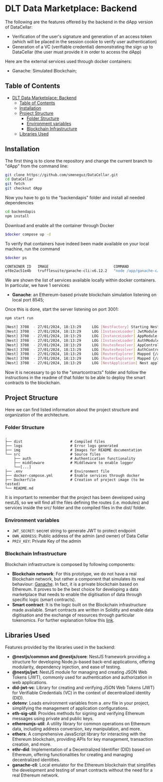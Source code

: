 # DLT Data Marketplace: Backend

The following are the features offered by the backend in the dApp version of DataCellar:

- Verification of the user's signature and generation of an access token (which will be placed in the session cookie to verify user authentication)
- Generation of a VC (verifiable credential) demonstrating the sign up to DataCellar ​(the user must provide it in order to access the dApp)

Here are the external services used through docker containers:

- Ganache: Simulated Blockchain;


## Table of Contents

- [DLT Data Marketplace: Backend](#dlt-data-marketplace-backend)
  - [Table of Contents](#table-of-contents)
  - [Installation](#installation)
  - [Project Structure](#project-structure)
    - [Folder Structure](#folder-structure)
    - [Environment variables](#environment-variables)
    - [Blockchain Infrastructure](#blockchain-infrastructure)
  - [Libraries Used](#libraries-used)


## Installation

The first thing is to clone the repository and change the current branch to "dApp" from the command line:

```bash
git clone https://github.com/smeneguz/DataCellar.git
cd DataCellar
git fetch
git checkout dApp
```

Now you have to go to the "backendapis" folder and install all needed dependencies

```bash
cd backendapis
npm install
```

Download and enable all the container through Docker

```bash
$docker compose up -d
```
To verify that containers have indeed been made available on your local machine, run the command

```bash
$docker ps

CONTAINER ID   IMAGE                              COMMAND                  CREATED         STATUS         PORTS                    NAMES
ef8e2ac51e4b   trufflesuite/ganache-cli:v6.12.2   "node /app/ganache-c…"   5 seconds ago   Up 3 seconds   0.0.0.0:8545->8545/tcp   blockchain-DataCellar
```
We are shown the list of services available locally within docker containers. In particular, we have 1 services:

- **Ganache**: an Ethereum-based private blockchain simulation listening on local port 8545;

Once this is done, start the server listening on port 3001:

```bash
npm start run

[Nest] 3708  - 27/01/2024, 18:13:29     LOG [NestFactory] Starting Nest application...
[Nest] 3708  - 27/01/2024, 18:13:29     LOG [InstanceLoader] JwtModule dependencies initialized +16ms
[Nest] 3708  - 27/01/2024, 18:13:29     LOG [InstanceLoader] AppModule dependencies initialized +1ms
[Nest] 3708  - 27/01/2024, 18:13:29     LOG [InstanceLoader] AuthModule dependencies initialized +1ms
[Nest] 3708  - 27/01/2024, 18:13:29     LOG [RoutesResolver] AppController {/}: +70ms
[Nest] 3708  - 27/01/2024, 18:13:29     LOG [RoutesResolver] AuthController {/auth}: +1ms
[Nest] 3708  - 27/01/2024, 18:13:29     LOG [RouterExplorer] Mapped {/auth/signin, POST} route +7ms
[Nest] 3708  - 27/01/2024, 18:13:29     LOG [RouterExplorer] Mapped {/auth/signup, POST} route +1ms
[Nest] 3708  - 27/01/2024, 18:13:29     LOG [NestApplication] Nest application successfully started +4ms
```

Now it is necessary to go to the "smartcontracts" folder and follow the instructions in the readme of that folder to be able to deploy the smart contracts to the blockchain.


## Project Structure

Here we can find listed information about the project structure and organization of the architecture.

### Folder Structure

    .
    ├── dist                      # Compiled files
    ├── logs                      # Error logs generated
    ├── img                       # Images for README documentation
    └── src                       # Source files
        ├── auth                  # Authentication functionality
        ├── middleware            # Middleware to enable logger
        └──[...]
    ├── .env                      # Environment file
    ├── docker-compose.yml        # Enable services through docker
    ├── Dockerfile                # Creation of project image (to be tested)
    └── README.md

It is important to remember that the project has been developed using nestJS, so we will find all the files defining the routes (i.e. modules) and services inside the src/ folder and the compiled files in the dist/ folder.

### Environment variables

- `JWT_SECRET`: secret string to generate JWT to protect endpoint
- `OWN_ADDRESS`: Public address of the admin (and owner) of Data Cellar
- `PRIV_KEY`: Private Key of the admin

### Blockchain Infrastructure

Blockchain infrastructure is composed by following components:

- **Blockchain network**: For this prototype, we do not have a real Blockchain network, but rather a component that simulates its real behaviour: [Ganache](https://trufflesuite.com/ganache/). In fact, it is a private blockchain based on Ethereum. It proves to be the best choice for developing a data marketplace that needs to enable the digitisation of data through specific logic (smart contracts).
- **Smart contract**: It is the logic built on the Blockchain infrastructure made available. Smart contracts are written in Solidity and enable data digitisation and the exchange of resources through particular tokenomics. For further explanation follow this [link](https://github.com/smeneguz/DataCellar/tree/dApp/smartcontracts).


## Libraries Used

Features provided by the libraries used in the backend:

- **@nestjs/common and @nestjs/core**: NestJS framework providing a structure for developing Node.js-based back-end applications, offering modularity, dependency injection, and ease of testing.
- **@nestjs/jwt**: NestJS module for managing and creating JSON Web Tokens (JWT), commonly used for authentication and authorization in web applications.    
- **did-jwt-vc**: Library for creating and verifying JSON Web Tokens (JWT) for Verifiable Credentials (VC) in the context of decentralized identity (DID).
- **dotenv**: Loads environment variables from a .env file in your project, simplifying the management of application configurations.
- **eth-sig-util**: Provides methods for signing and verifying Ethereum messages using private and public keys.
- **ethereumjs-util**: A utility library for common operations on Ethereum data, including address conversion, key manipulation, and more.
- **ethers**: A comprehensive JavaScript library for interacting with the Ethereum blockchain, providing APIs for key management, transaction creation, and more.
- **ethr-did**: Implementation of a Decentralized Identifier (DID) based on Ethereum, offering functionalities for creating and managing decentralized identities.
- **ganache-cli**: Local emulator for the Ethereum blockchain that simplifies the development and testing of smart contracts without the need for a real Ethereum network.